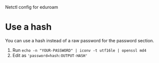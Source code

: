Netctl config for eduroam

# Use a hash
You can use a hash instead of a raw password for the password section.

1. Run `echo -n "YOUR-PASSWORD" | iconv -t utf16le | openssl md4`
2. Edit as `'password=hash:OUTPUT-HASH'`
